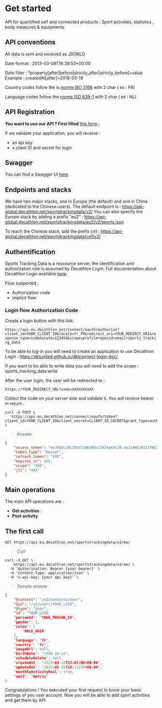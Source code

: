 
# Get started

API for quantified self and connected products : Sport activities, statistics , body measures & equipments


## API conventions 


All data is sent and received as JSONLD

Date format : 2013-03-09T16:39:53+00:00

Date filter : ?property[after|before|strictly_after|strictly_before]=value 
Example : createdAt[after]=2018-03-19

Country codes follow the is [norme ISO 3166](https://en.wikipedia.org/wiki/ISO_3166-1_alpha-2) with 2 char ( ex : FR)

Language codes follow the [norme ISO 639-1](https://en.wikipedia.org/wiki/List_of_ISO_639-1_codes) with 2 char ( ex : NL)


## API Registration


**You want to use our API ? First filled** [this form](https://forms.gle/4WKN7ihQBpyzMt389) :



If we validate your application, you will receive :

* an api key
* a client ID and secret for login


## Swagger

You can find a Swagger UI <a href="swagger.htm" target="_blank">here</a>.


## Endpoints and stacks

We have two major stacks, one in Europe (the default) and one in China (dedicated to the Chinese users).
The default endpoint is : https://api-global.decathlon.net/sportstrackingdata/v2/
You can also specify the Europe stack by adding a prefix "eu2" : https://api-global.decathlon.net/sportstrackingdata/eu2/v2/sports.json

To reach the Chinese stack, add the prefix cn1 : https://api-global.decathlon.net/sportstrackingdata/cn1/v2/



## Authentification

Sports Tracking Data is a ressource server, the identification and authorization role is assumed by *Decathlon Login*.
Full documentation about Decathlon Login available <a href="https://dktunited.github.io/dktconnect-login-doc/index.html" target="_blank">here</a>.


Flow supported :

* Authorization code
* Implicit flow


### Login flow Authorization Code

Create a login button with this link: 

`https://api-eu.decathlon.net/connect/oauth/authorize?client_id=YOUR_CLIENT_ID&locale=fr_FR&redirect_uri=YOUR_REDIRCT_URI&response_type=code&state=123454&scope=profile+openid+email+sports_tracking_data`

To be able to log-in you will need to create an application to use Decathlon Login : https://dktunited.github.io/dktconnect-login-doc/ 

If you want to be able to write data you will need to add the scope : sports_tracking_data:write



After the user login, the user will be redirected to :

`https://YOUR_REDIRECT_URL?code=XXXXXXXXXX`

Collect the code on your server side and validate it. You will receive bearer in return :

```shell
curl -X POST \
  'https://api-eu.decathlon.net/connect/oauth/token?client_id=YOUR_CLIENT_ID&client_secret=CLIENT_ID_SECRET&grant_type=authorization_code&code=THE_USER_CODE&redirect_uri=https://YOUR_REDIRECT_URL' \
``` 


> Answer 

```json
{
    "access_token": "eyJhbGciOiJSUzI1NEnR5cCI6IkpXVCJ9.eyJzdWIiOiI1YWIxMjY3OC1hYzhmLTRkM2YtOTMzOC02NTJlNzkxZGMyZWEiLCJzY29wZSI6WyJwcm9maWxlIl0sImlzcyI6ImRrY29ubmVjdC5vcmciLCJkYXX2NlbnRlciI6IkVVIiwicGVyc29uaWQiOiI1MDAwMDIzNDcwMSIsImV4cCI6MTU0NTEyNjA2NCwiYXV0aG9yaXRpZXMiOlsiUk9MRV9VU0VSIl0sImp0aSI6IjgxOTgxMTllLWQ4YjktNDc1ZC04MTlmLWExYTQyYWQ5YzNkMCIsImNsaWVudF9pZCI6ImRrY29ubmVjdCJ9.HGNlzYh_mlAmdazSMejNd2totNYChUZ33oZUHo27L_xfWR-C_b8-IUg-MKC0w-Or6zahifqJN5y1NfNlqrsLrAWXFg-ZDAyUYgec3kQmRaFG1AgLFUjwsCvGSYcIGY41PHM0WKRENyU_oDL7bN9AjaOLe3Ob-c2BRWBQu6a5W6fmqugQ28ZFLTGDUTcIcsOdTg0DqBU82B_CjsVrK_x1gLM4y2ozkXJ_OmvCl5CjNsvaYJHKANl8gA5TQgX7IaUAwf7YNcun_rnO1k-FeYoc_OLHWIQG1UDrbDrtUUH-WQo7AE9X5BhgzXjWd1rubv703nbq6RP3BeeoeoJIDQ",
    "token_type": "bearer",
    "refresh_token": "XXX",
    "expires_in": 899,
    "scope": "XXX",
    "jti": "XXX"
}
```



## Main operations

The main API operations are : 

* **Get activities** . 
* **Post activity**


## The first call

`GET https://api-eu.decathlon.net/sportstrackingdata/v2/me/`

> Curl

```shell
curl -X GET \
    https://api-eu.decathlon.net/sportstrackingdata/v2/me/ \
  -H 'Authorization: Bearer {your bearer}' \
  -H 'Content-Type: application/json' \
  -H 'x-api-key: {your api key}' \
```



> Sample answer

```json
{
    "@context": "/v2/contexts/User",
    "@id": "/v2/users/YOUR_LDID",
    "@type": "User",
    "id": "YOUR_LDID
    "personId": "YOUR_PERSON_ID",
    "gender": 1,
    "roles": [
        "ROLE_USER"
    ],
    "language": "fr",
    "country": "fr",
    "imageUrl": null,
    "birthDate": "1990-10-24",
    "scheduleDelete": null,
    "createdAt": "2019-03-18T13:07:02+00:00",
    "updatedAt": "2020-02-26T10:11:58+00:00",
    "monthlyActivityMail": true,
    "unit": "metric"
}
```

Congratulations ! You executed your first request to know your basic settings of you user account.
Now you will be able to add sport activities and get them by API.